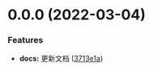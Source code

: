 # 0.0.0 (2022-03-04)

### Features

- **docs:** 更新文档 ([3713e1a](https://github.com/air-supply94/zhouhaifei-study-note/commit/3713e1ae71e80967ef91857dafa192a83e123eea))
